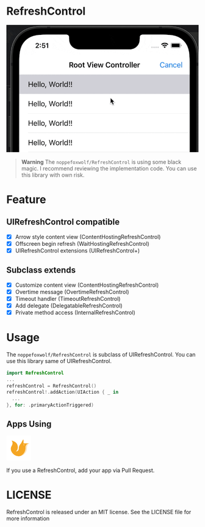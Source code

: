 # RefreshControl

![](https://github.com/noppefoxwolf/RefreshControl/blob/main/.github/example.gif)

> **Warning**
> The `noppefoxwolf/RefreshControl` is using some black magic.
> I recommend reviewing the implementation code.
> You can use this library with own risk.

# Feature

## UIRefreshControl compatible
- [x] Arrow style content view (ContentHostingRefreshControl)
- [x] Offscreen begin refresh (WaitHostingRefreshControl)
- [x] UIRefreshControl extensions (UIRefreshControl+)

## Subclass extends
- [x] Customize content view (ContentHostingRefreshControl)
- [x] Overtime message (OvertimeRefreshControl)
- [x] Timeout handler (TimeoutRefreshControl)
- [x] Add delegate (DelegatableRefreshControl)
- [x] Private method access (InternalRefreshControl)

# Usage

The `noppefoxwolf/RefreshControl` is subclass of UIRefreshControl.
You can use this library same of UIRefreshControl.

```swift
import RefreshControl
...
refreshControl = RefreshControl()
refreshControl!.addAction(UIAction { _ in
  ...
}, for: .primaryActionTriggered)
```

## Apps Using

<p float="left">
    <a href="https://apps.apple.com/app/id1668645019"><img src="https://github.com/noppefoxwolf/MediaViewer/blob/main/.github/dawn.png" height="65"></a>
</p>

If you use a RefreshControl, add your app via Pull Request.

# LICENSE

RefreshControl is released under an MIT license. See the LICENSE file for more information

